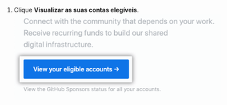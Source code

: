 1. Clique **Visualizar as suas contas elegíveis**. ![Botão para visualizar as suas contas elegíveis](/assets/images/help/sponsors/view-eligible-accounts.png)

